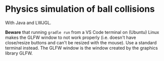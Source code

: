 # Physics simulation of ball collisions

With Java and LWJGL.

**Beware** that running `gradle run` from a VS Code terminal on (Ubuntu) Linux makes the GLFW window to not work
properly (i.e. doesn't have close/resize buttons and can't be resized with the mouse). Use a standard terminal instead.
The GLFW window is the window created by the graphics library GLFW.